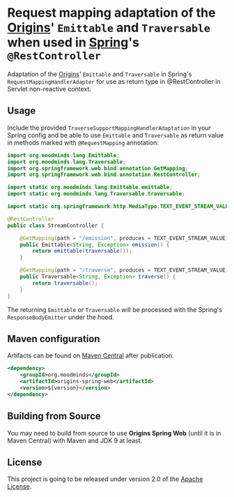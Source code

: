 # Request mapping adaptation of the [Origins](https://github.com/MoodMinds/origins)' `Emittable` and `Traversable` when used in [Spring](https://spring.io)'s `@RestController`

Adaptation of the [Origins](https://github.com/MoodMinds/origins)' `Emittable` and `Traversable`
in Spring's `RequestMappingHandlerAdapter` for use as return type in @RestController in Servlet non-reactive context.

## Usage

Include the provided `TraverseSupportMappingHandlerAdaptation` in your Spring config and be able to use `Emittable` and `Traversable`
as return value in methods marked with `@RequestMapping` annotation:

```java
import org.moodminds.lang.Emittable;
import org.moodminds.lang.Traversable;
import org.springframework.web.bind.annotation.GetMapping;
import org.springframework.web.bind.annotation.RestController;

import static org.moodminds.lang.Emittable.emittable;
import static org.moodminds.lang.Traversable.traversable;

import static org.springframework.http.MediaType.TEXT_EVENT_STREAM_VALUE;

@RestController
public class StreamController {

    @GetMapping(path = "/emission", produces = TEXT_EVENT_STREAM_VALUE)
    public Emittable<String, Exception> emission() {
        return emittable(traversable());
    }

    @GetMapping(path = "/traverse", produces = TEXT_EVENT_STREAM_VALUE)
    public Traversable<String, Exception> traverse() {
        return traversable();
    }
}
```

The returning `Emittable` or `Traversable` will be processed with the Spring's `ResponseBodyEmitter` under the hood.

## Maven configuration

Artifacts can be found on [Maven Central](https://search.maven.org/) after publication.

```xml
<dependency>
    <groupId>org.moodminds</groupId>
    <artifactId>origins-spring-web</artifactId>
    <version>${version}</version>
</dependency>
```

## Building from Source

You may need to build from source to use **Origins Spring Web** (until it is in Maven Central) with Maven and JDK 9 at least.

## License
This project is going to be released under version 2.0 of the [Apache License][l].

[l]: https://www.apache.org/licenses/LICENSE-2.0